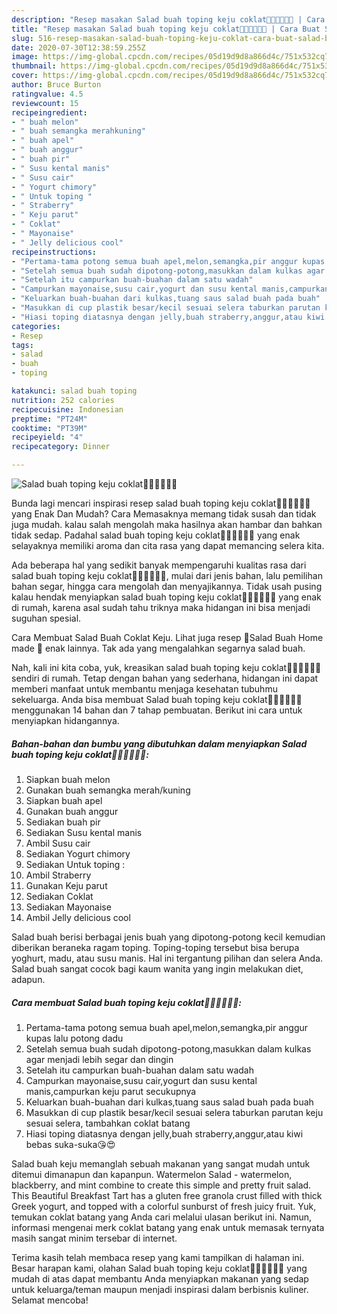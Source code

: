 ```yaml
---
description: "Resep masakan Salad buah toping keju coklat🍫🍇🍓🍉🍈🍏 | Cara Buat Salad buah toping keju coklat🍫🍇🍓🍉🍈🍏 Yang Bisa Manjain Lidah"
title: "Resep masakan Salad buah toping keju coklat🍫🍇🍓🍉🍈🍏 | Cara Buat Salad buah toping keju coklat🍫🍇🍓🍉🍈🍏 Yang Bisa Manjain Lidah"
slug: 516-resep-masakan-salad-buah-toping-keju-coklat-cara-buat-salad-buah-toping-keju-coklat-yang-bisa-manjain-lidah
date: 2020-07-30T12:38:59.255Z
image: https://img-global.cpcdn.com/recipes/05d19d9d8a866d4c/751x532cq70/salad-buah-toping-keju-coklat🍫🍇🍓🍉🍈🍏-foto-resep-utama.jpg
thumbnail: https://img-global.cpcdn.com/recipes/05d19d9d8a866d4c/751x532cq70/salad-buah-toping-keju-coklat🍫🍇🍓🍉🍈🍏-foto-resep-utama.jpg
cover: https://img-global.cpcdn.com/recipes/05d19d9d8a866d4c/751x532cq70/salad-buah-toping-keju-coklat🍫🍇🍓🍉🍈🍏-foto-resep-utama.jpg
author: Bruce Burton
ratingvalue: 4.5
reviewcount: 15
recipeingredient:
- " buah melon"
- " buah semangka merahkuning"
- " buah apel"
- " buah anggur"
- " buah pir"
- " Susu kental manis"
- " Susu cair"
- " Yogurt chimory"
- " Untuk toping "
- " Straberry"
- " Keju parut"
- " Coklat"
- " Mayonaise"
- " Jelly delicious cool"
recipeinstructions:
- "Pertama-tama potong semua buah apel,melon,semangka,pir anggur kupas lalu potong dadu"
- "Setelah semua buah sudah dipotong-potong,masukkan dalam kulkas agar menjadi lebih segar dan dingin"
- "Setelah itu campurkan buah-buahan dalam satu wadah"
- "Campurkan mayonaise,susu cair,yogurt dan susu kental manis,campurkan keju parut secukupnya"
- "Keluarkan buah-buahan dari kulkas,tuang saus salad buah pada buah"
- "Masukkan di cup plastik besar/kecil sesuai selera taburkan parutan keju sesuai selera, tambahkan coklat batang"
- "Hiasi toping diatasnya dengan jelly,buah straberry,anggur,atau kiwi bebas suka-suka😘😍"
categories:
- Resep
tags:
- salad
- buah
- toping

katakunci: salad buah toping 
nutrition: 252 calories
recipecuisine: Indonesian
preptime: "PT24M"
cooktime: "PT39M"
recipeyield: "4"
recipecategory: Dinner

---
```



![Salad buah toping keju coklat🍫🍇🍓🍉🍈🍏](https://img-global.cpcdn.com/recipes/05d19d9d8a866d4c/751x532cq70/salad-buah-toping-keju-coklat🍫🍇🍓🍉🍈🍏-foto-resep-utama.jpg)

Bunda lagi mencari inspirasi resep salad buah toping keju coklat🍫🍇🍓🍉🍈🍏 yang Enak Dan Mudah? Cara Memasaknya memang tidak susah dan tidak juga mudah. kalau salah mengolah maka hasilnya akan hambar dan bahkan tidak sedap. Padahal salad buah toping keju coklat🍫🍇🍓🍉🍈🍏 yang enak selayaknya memiliki aroma dan cita rasa yang dapat memancing selera kita.

Ada beberapa hal yang sedikit banyak mempengaruhi kualitas rasa dari salad buah toping keju coklat🍫🍇🍓🍉🍈🍏, mulai dari jenis bahan, lalu pemilihan bahan segar, hingga cara mengolah dan menyajikannya. Tidak usah pusing kalau hendak menyiapkan salad buah toping keju coklat🍫🍇🍓🍉🍈🍏 yang enak di rumah, karena asal sudah tahu triknya maka hidangan ini bisa menjadi suguhan spesial.

Cara Membuat Salad Buah Coklat Keju. Lihat juga resep 🍓Salad Buah Home made 🍇 enak lainnya. Tak ada yang mengalahkan segarnya salad buah.


Nah, kali ini kita coba, yuk, kreasikan salad buah toping keju coklat🍫🍇🍓🍉🍈🍏 sendiri di rumah. Tetap dengan bahan yang sederhana, hidangan ini dapat memberi manfaat untuk membantu menjaga kesehatan tubuhmu sekeluarga. Anda bisa membuat Salad buah toping keju coklat🍫🍇🍓🍉🍈🍏 menggunakan 14 bahan dan 7 tahap pembuatan. Berikut ini cara untuk menyiapkan hidangannya.

<!--inarticleads1-->

##### Bahan-bahan dan bumbu yang dibutuhkan dalam menyiapkan Salad buah toping keju coklat🍫🍇🍓🍉🍈🍏:

1. Siapkan  buah melon
1. Gunakan  buah semangka merah/kuning
1. Siapkan  buah apel
1. Gunakan  buah anggur
1. Sediakan  buah pir
1. Sediakan  Susu kental manis
1. Ambil  Susu cair
1. Sediakan  Yogurt chimory
1. Sediakan  Untuk toping :
1. Ambil  Straberry
1. Gunakan  Keju parut
1. Sediakan  Coklat
1. Sediakan  Mayonaise
1. Ambil  Jelly delicious cool


Salad buah berisi berbagai jenis buah yang dipotong-potong kecil kemudian diberikan beraneka ragam toping. Toping-toping tersebut bisa berupa yoghurt, madu, atau susu manis. Hal ini tergantung pilihan dan selera Anda. Salad buah sangat cocok bagi kaum wanita yang ingin melakukan diet, adapun. 

<!--inarticleads2-->

##### Cara membuat Salad buah toping keju coklat🍫🍇🍓🍉🍈🍏:

1. Pertama-tama potong semua buah apel,melon,semangka,pir anggur kupas lalu potong dadu
1. Setelah semua buah sudah dipotong-potong,masukkan dalam kulkas agar menjadi lebih segar dan dingin
1. Setelah itu campurkan buah-buahan dalam satu wadah
1. Campurkan mayonaise,susu cair,yogurt dan susu kental manis,campurkan keju parut secukupnya
1. Keluarkan buah-buahan dari kulkas,tuang saus salad buah pada buah
1. Masukkan di cup plastik besar/kecil sesuai selera taburkan parutan keju sesuai selera, tambahkan coklat batang
1. Hiasi toping diatasnya dengan jelly,buah straberry,anggur,atau kiwi bebas suka-suka😘😍


Salad buah keju memanglah sebuah makanan yang sangat mudah untuk ditemui dimanapun dan kapanpun. Watermelon Salad - watermelon, blackberry, and mint combine to create this simple and pretty fruit salad. This Beautiful Breakfast Tart has a gluten free granola crust filled with thick Greek yogurt, and topped with a colorful sunburst of fresh juicy fruit. Yuk, temukan coklat batang yang Anda cari melalui ulasan berikut ini. Namun, informasi mengenai merk coklat batang yang enak untuk memasak ternyata masih sangat minim tersebar di internet. 

Terima kasih telah membaca resep yang kami tampilkan di halaman ini. Besar harapan kami, olahan Salad buah toping keju coklat🍫🍇🍓🍉🍈🍏 yang mudah di atas dapat membantu Anda menyiapkan makanan yang sedap untuk keluarga/teman maupun menjadi inspirasi dalam berbisnis kuliner. Selamat mencoba!
